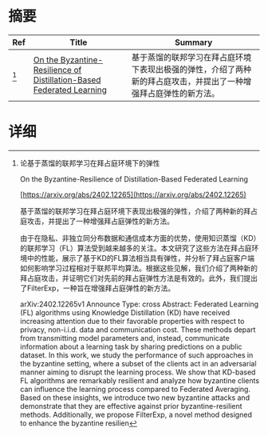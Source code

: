 # 摘要

| Ref | Title | Summary |
| --- | --- | --- |
| [^1] | [On the Byzantine-Resilience of Distillation-Based Federated Learning](https://arxiv.org/abs/2402.12265) | 基于蒸馏的联邦学习在拜占庭环境下表现出极强的弹性，介绍了两种新的拜占庭攻击，并提出了一种增强拜占庭弹性的新方法。 |

# 详细

[^1]: 论基于蒸馏的联邦学习在拜占庭环境下的弹性

    On the Byzantine-Resilience of Distillation-Based Federated Learning

    [https://arxiv.org/abs/2402.12265](https://arxiv.org/abs/2402.12265)

    基于蒸馏的联邦学习在拜占庭环境下表现出极强的弹性，介绍了两种新的拜占庭攻击，并提出了一种增强拜占庭弹性的新方法。

    

    由于在隐私、非独立同分布数据和通信成本方面的优势，使用知识蒸馏（KD）的联邦学习（FL）算法受到越来越多的关注。本文研究了这些方法在拜占庭环境中的性能，展示了基于KD的FL算法相当具有弹性，并分析了拜占庭客户端如何影响学习过程相对于联邦平均算法。根据这些见解，我们介绍了两种新的拜占庭攻击，并证明它们对先前的拜占庭弹性方法是有效的。此外，我们提出了FilterExp，一种旨在增强拜占庭弹性的新方法。

    arXiv:2402.12265v1 Announce Type: cross  Abstract: Federated Learning (FL) algorithms using Knowledge Distillation (KD) have received increasing attention due to their favorable properties with respect to privacy, non-i.i.d. data and communication cost. These methods depart from transmitting model parameters and, instead, communicate information about a learning task by sharing predictions on a public dataset. In this work, we study the performance of such approaches in the byzantine setting, where a subset of the clients act in an adversarial manner aiming to disrupt the learning process. We show that KD-based FL algorithms are remarkably resilient and analyze how byzantine clients can influence the learning process compared to Federated Averaging. Based on these insights, we introduce two new byzantine attacks and demonstrate that they are effective against prior byzantine-resilient methods. Additionally, we propose FilterExp, a novel method designed to enhance the byzantine resilien
    

